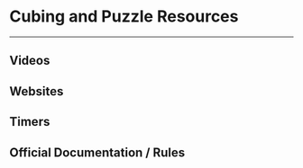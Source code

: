 # Cubing and Puzzle Resources
------

## Videos

## Websites

## Timers

## Official Documentation / Rules
